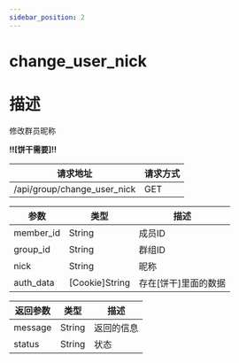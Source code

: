 ```yaml
---
sidebar_position: 2
---
```

# change_user_nick
# 描述
修改群员昵称

**!!\[饼干需要\]!!**

| 请求地址 | 请求方式 |
| --- | --- |
| /api/group/change_user_nick | GET |


|参数|类型|描述|
|---|---|---|
|member_id|String|成员ID|
|group_id|String|群组ID|
|nick|String|昵称|
|auth_data|\[Cookie\]String|存在\[饼干\]里面的数据|

|返回参数|类型|描述|
|---|---|---|
|message|String|返回的信息|
|status|String|状态|
